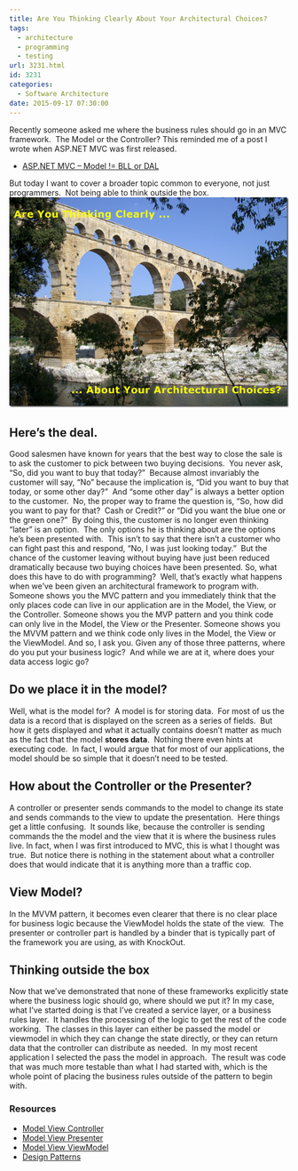 ```yaml
---
title: Are You Thinking Clearly About Your Architectural Choices?
tags:
  - architecture
  - programming
  - testing
url: 3231.html
id: 3231
categories:
  - Software Architecture
date: 2015-09-17 07:30:00
---
```


Recently someone asked me where the business rules should go in an MVC framework.  The Model or the Controller? This reminded me of a post I wrote when ASP.NET MVC was first released.

*   [ASP.NET MVC – Model != BLL or DAL](/aspnet-mvc-model-bll-or-dal/)

But today I want to cover a broader topic common to everyone, not just programmers.  Not being able to think outside the box. ![image](/uploads/2015/09/image2.png "image") 

Here’s the deal.
----------------

Good salesmen have known for years that the best way to close the sale is to ask the customer to pick between two buying decisions.  You never ask, “So, did you want to buy that today?”  Because almost invariably the customer will say, “No” because the implication is, “Did you want to buy that today, or some other day?”  And “some other day” is always a better option to the customer.  No, the proper way to frame the question is, “So, how did you want to pay for that?  Cash or Credit?” or “Did you want the blue one or the green one?”  By doing this, the customer is no longer even thinking “later” is an option.  The only options he is thinking about are the options he’s been presented with.  This isn’t to say that there isn’t a customer who can fight past this and respond, “No, I was just looking today.”  But the chance of the customer leaving without buying have just been reduced dramatically because two buying choices have been presented. So, what does this have to do with programming?  Well, that’s exactly what happens when we’ve been given an architectural framework to program with. Someone shows you the MVC pattern and you immediately think that the only places code can live in our application are in the Model, the View, or the Controller. Someone shows you the MVP pattern and you think code can only live in the Model, the View or the Presenter. Someone shows you the MVVM pattern and we think code only lives in the Model, the View or the ViewModel. And so, I ask you. Given any of those three patterns, where do you put your business logic?  And while we are at it, where does your data access logic go?

Do we place it in the model?
----------------------------

Well, what is the model for?  A model is for storing data.  For most of us the data is a record that is displayed on the screen as a series of fields.  But how it gets displayed and what it actually contains doesn’t matter as much as the fact that the model **stores data**.  Nothing there even hints at executing code.  In fact, I would argue that for most of our applications, the model should be so simple that it doesn’t need to be tested.

How about the Controller or the Presenter?
------------------------------------------

A controller or presenter sends commands to the model to change its state and sends commands to the view to update the presentation.  Here things get a little confusing.  It sounds like, because the controller is sending commands the the model and the view that it is where the business rules live. In fact, when I was first introduced to MVC, this is what I thought was true.  But notice there is nothing in the statement about what a controller does that would indicate that it is anything more than a traffic cop.

View Model?
-----------

In the MVVM pattern, it becomes even clearer that there is no clear place for business logic because the ViewModel holds the state of the view.  The presenter or controller part is handled by a binder that is typically part of the framework you are using, as with KnockOut.

Thinking outside the box
------------------------

Now that we’ve demonstrated that none of these frameworks explicitly state where the business logic should go, where should we put it? In my case, what I’ve started doing is that I’ve created a service layer, or a business rules layer.  It handles the processing of the logic to get the rest of the code working.  The classes in this layer can either be passed the model or viewmodel in which they can change the state directly, or they can return data that the controller can distribute as needed.  In my most recent application I selected the pass the model in approach.  The result was code that was much more testable than what I had started with, which is the whole point of placing the business rules outside of the pattern to begin with.  

### Resources

*   [Model View Controller](//en.wikipedia.org/wiki/Model–view–controller)
*   [Model View Presenter](//en.wikipedia.org/wiki/Model%E2%80%93view%E2%80%93presenter)
*   [Model View ViewModel](//en.wikipedia.org/wiki/Model_View_ViewModel)
*   [Design Patterns](/pluralsightDesignPatterns)
